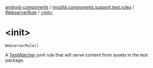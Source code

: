 [android-components](../../index.md) / [mozilla.components.support.test.rules](../index.md) / [WebserverRule](index.md) / [&lt;init&gt;](./-init-.md)

# &lt;init&gt;

`WebserverRule()`

A [TestWatcher](#) junit rule that will serve content from assets in the test package.


